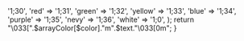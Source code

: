 <?php


echo @color("yellow","                   
\t   ╔════╗╔╗─╔╗╔═══╗╔═══╗╔═══╗
\t   ║╔╗╔╗║║║─║║║╔═╗║║╔══╝║╔══╝
\t   ╚╝║║╚╝║╚═╝║║╚═╝║║╚══╗║╚══╗
\t   ──║║──║╔═╗║║╔╗╔╝║╔══╝║╔══╝
\t   ──║║──║║─║║║║║╚╗║╚══╗║╚══╗
\t   ──╚╝──╚╝─╚╝╚╝╚═╝╚═══╝╚═══╝
\t╔════╗╔═══╗╔═╗╔═╗╔═══╗╔═══╗╔╗╔═╗
\t║╔╗╔╗║║╔══╝║║╚╝║║║╔═╗║║╔══╝║║║╔╝
\t╚╝║║╚╝║╚══╗║╔╗╔╗║║╚═╝║║╚══╗║╚╝╝─
\t──║║──║╔══╝║║║║║║║╔══╝║╔══╝║╔╗║─
\t──║║──║╚══╗║║║║║║║║───║╚══╗║║║╚╗
\t──╚╝──╚═══╝╚╝╚╝╚╝╚╝───╚═══╝╚╝╚═╝
\t\t╔══════•ೋೋ•══════╗ 
\t\t Neverdie Channel
\t\t╚══════•ೋೋ•══════╝
\t Jangan Lupa Subscribe Channelku\n\n");
echo @color('red',"Note: Jika status sukses tetapi pulsa tidak terpotong berarti sedang ada gangguan.\n\n");

echo @color('green', "Masukkan Nomor Tri : ");
$nomor = trim(fgets(STDIN));
$login = login($nomor);
echo @color('yellow', $login['message']."\n");
echo @color('green', "Masukkan Kode OTP : ");
$otp = trim(fgets(STDIN));
$login = otplogin($nomor,$otp);
if (strpos(json_encode($login), '"status":true')) {
	$secret = $login['secretKey'];
	$plan = $login['callPlan'];
    $nomor = $login['msisdn'];
    $profil = profil($nomor,$plan,$secret);
    $balance = $profil['creditBalance'];
    $aktif = $profil['activeUntil'];
    $sisakuota = $profil['sumOfInternet'];
    $poin = $profil['stotalPoin'];

	echo @color('blue', "\nPulsa Anda\t: ");
	echo @color('green', "$balance\n");
	echo @color('blue', "Masa Aktif\t: ");
	echo @color('green', "$aktif\n");
    echo @color('blue', "Sisa Kuota\t: ");
    echo @color('green', "$sisakuota\n");
    echo @color('blue', "Poin Bonstri\t: ");
    echo @color('green', "$poin Poin\n\n\n");
    cek:
    echo @color('green', "Silahkan Pilih Paket:\n");
    echo @color('yellow', "[1] Reward 5GB 1 Hari\t\tHarga Rp 1\n[2] (NEW) 10GB 30 Hari\t\tHarga Rp 15.000\n[3] (NEW) 15GB 30 Hari\t\tHarga Rp 20.000\n[4] 25GB 30 Hari (Diskon)\tHarga Rp 25.000\n[5] 25GB 24 Jam 20 Hari\t\tHarga Rp 25.000\n[6] (NEW) 25GB 20 Hari\t\tHarga Rp 25.000\n[7] (NEW) 25GB 20 Hari\t\tHarga Rp 25.000\n[8] 25GB 24 Jam 30 Hari\t\tHarga Rp 29.000\n[9] (NEW) 25GB 30 Hari\t\tHarga Rp 29.000\n[10] (NEW) 55GB 30 Hari\t\tHarga Rp 50.000\n[11] (NEW) 65GB 30 Hari\t\tHarga Rp 60.000\n[12] (NEW) 75GB 30 Hari\t\tHarga Rp 75.000\n[13] (NEW) 90GB 30 Hari\t\tHarga Rp 90.000\n[14] (NEW) 100GB 30 Hari\tHarga Rp 90.000\n");
    echo @color('green', "\nMasukkan Pilihan (Sesuai Angka) : ");
    $pilih = trim(fgets(STDIN));
    switch ($pilih)
    {
        case '1':
        $prodid = '25669';
        break;
        case '2':
        $prodid = '25245';
        break;
        case '3':
        $prodid = '25459';
        break;
        case '4':
        $prodid = '22648';
        break;
        case '5':
        $prodid = '23160';
        break;
        case '6':
        $prodid = '25254';
        break;
        case '7':
        $prodid = '25264';
        break;
        case '8':
        $prodid = '23164';
        break;
        case '9':
        $prodid = '25267';
        break;
        case '10':
        $prodid = '25469';
        break;
        case '11':
        $prodid = '25690';
        break;
        case '12':
        $prodid = '25247';
        break;
        case '13':
        $prodid = '25476';
        break;
        case '14':
        $prodid = '25693';
        break;
        
        default:
        echo @color('red', "Pilih Paket\n\n\n");
        goto cek;
        break;
    }
    $cek = cek($prodid);
    $name = $cek['product']['productName'];
    $price = $cek['product']['productPrice'];
    $deskripsi = $cek['product']['productDescription'];
    echo @color('nevy', "\nNama Paket\t: ");
    echo @color('nevy', "$name\n");
    echo @color('nevy', "Harga\t\t: ");
    echo @color('nevy', "$price\n");
    echo @color('nevy', "Deskripsi\t: ");
    echo @color('nevy', "$deskripsi\n\n\n");
    echo @color('purple', "Lanjut? (y/n) : ");
    $aa = trim(fgets(STDIN));
    if(strtolower($aa) !== 'y') {
        goto cek;
    }
    $beli = beli($nomor,$plan,$secret,$prodid);
    if ($beli['status'] == true) {
        echo @color('green', "Sukses!\n");
    } else {
        echo @color('red', "Gagal!\n");
    }


} else {
    echo @color('red', $login['message']."\n");
    
}

function login($nomor){
	$host = "bimaplus.tri.co.id";        
    $data = '{"imei":"Android 93488a982824b403","language":1,"msisdn":"'.$nomor.'"}';
    $ceknom = rekuest($host,"POST",'/api/v1/login/otp-request', $data);
        return $ceknom;
}
function otplogin($nomor,$otp){
	$host = "bimaplus.tri.co.id";        
    $data = '{"deviceManufactur":"Samsung","deviceModel":"SMG991B","deviceOs":"Android","imei":"Android 93488a982824b403","msisdn":"'.$nomor.'","otp":"'.$otp.'"}';
    $ceknom = rekuest($host,"POST",'/api/v1/login/login-with-otp', $data);
        return $ceknom;
}
function profil($nomor,$plan,$secret){
    $host = "bimaplus.tri.co.id";        
    $data = '{"callPlan":"'.$plan.'","deviceManufactur":"Samsung","deviceModel":"SMG991B","deviceOs":"Android","imei":"Android 93488a982824b403","language":0,"msisdn":"'.$nomor.'","page":1,"secretKey":"'.$secret.'","subscriberType":"Prepaid"}';
    $ceknom = rekuest($host,"POST",'/api/v1/homescreen/profile', $data);
        return $ceknom;
}

function cek($prodid){
	$host = "my.tri.co.id";        
    $data = '{"imei":"WebSelfcare","language":"","callPlan":"","msisdn":"","secretKey":"","subscriberType":"","productId":"'.$prodid.'"}';
    $ceknom = rekuest($host,"POST",'/apibima/product/product-detail', $data);
        return $ceknom;
}

function beli($nomor,$plan,$secret,$prodid){
    $host = "bimaplus.tri.co.id";        
    $data = '{"addonMenuCategory":"","addonMenuSubCategory":"","balance":"","callPlan":"'.$plan.'","deviceManufactur":"Samsung","deviceModel":"SMG991B","deviceOs":"Android","imei":"Android 93488a982824b403","language":0,"menuCategory":"3","menuCategoryName":"TriProduct","menuIdSource":"","menuSubCategory":"","menuSubCategoryName":"","msisdn":"'.$nomor.'","paymentMethod":"00","productAddOnId":"","productId":"'.$prodid.'","secretKey":"'.$secret.'","servicePlan":"Default","sms":true,"subscriberType":"Prepaid","totalProductPrice":"","utm":"","utmCampaign":"","utmContent":"","utmMedium":"","utmSource":"","utmTerm":"","vendorId":"11"}';
    $ceknom = rekuest($host,"POST",'/api/v1/purchase/purchase-product', $data);
        return $ceknom;
}

function rekuest($host, $method, $url, $data = null){ 
        $headers[] = 'Host: '.$host;
		$headers[] = 'App-Version: 4.2.6';
        $headers[] = 'Content-Type: application/json; charset=UTF-8';
        $headers[] = 'User-Agent: okhttp/4.9.0';
        
        $c = curl_init("https://".$host.$url);  
        switch ($method){
            case "GET":
            curl_setopt($c, CURLOPT_POST, false);
            break;
            case "POST":               
            curl_setopt($c, CURLOPT_POST, true);
            curl_setopt($c, CURLOPT_POSTFIELDS, $data);
            break;
            case "PUT":               
            curl_setopt($c, CURLOPT_CUSTOMREQUEST, "PUT");
            curl_setopt($c, CURLOPT_POSTFIELDS, $data);
            break;
        }
        
        curl_setopt($c, CURLOPT_SSL_VERIFYPEER, false);
        curl_setopt($c, CURLOPT_SSL_VERIFYHOST, false);
        curl_setopt($c, CURLOPT_FOLLOWLOCATION, true);
        curl_setopt($c, CURLOPT_RETURNTRANSFER, true);
        curl_setopt($c, CURLOPT_HEADER, true);
        curl_setopt($c, CURLOPT_HTTPHEADER, $headers);
        curl_setopt($c, CURLOPT_CONNECTTIMEOUT, 20);
        curl_setopt($c, CURLOPT_TIMEOUT, 20);
        $response = curl_exec($c);
        $httpcode = curl_getinfo($c);
        if (!$httpcode){
            return false;
        }
        else {
            $headers = substr($response, 0, curl_getinfo($c, CURLINFO_HEADER_SIZE));
            $body   = substr($response, curl_getinfo($c, CURLINFO_HEADER_SIZE));
        }
        
        curl_close($c);
        $json = json_decode($body, true);
        return $json;
    }


function color($color = "default" , $text = "")
    {
        $arrayColor = array(
            'grey'      => '1;30',
            'red'       => '1;31',
            'green'     => '1;32',
            'yellow'    => '1;33',
            'blue'      => '1;34',
            'purple'    => '1;35',
            'nevy'      => '1;36',
            'white'     => '1;0',
        );  
        return "\033[".$arrayColor[$color]."m".$text."\033[0m";
    }
